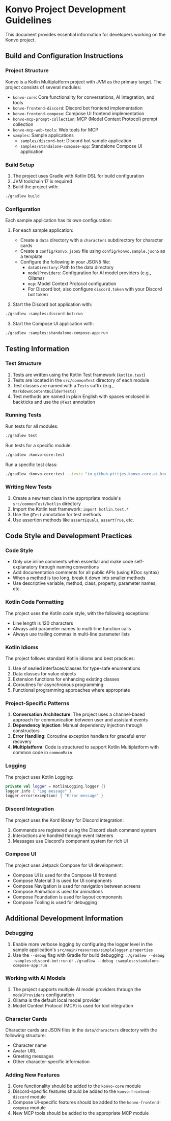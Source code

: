 # Konvo Project Development Guidelines

This document provides essential information for developers working on the Konvo project.

## Build and Configuration Instructions

### Project Structure

Konvo is a Kotlin Multiplatform project with JVM as the primary target. The project consists of several modules:

- `konvo-core`: Core functionality for conversations, AI integration, and tools
- `konvo-frontend-discord`: Discord bot frontend implementation
- `konvo-frontend-compose`: Compose UI frontend implementation
- `konvo-mcp-prompt-collection`: MCP (Model Context Protocol) prompt collection
- `konvo-mcp-web-tools`: Web tools for MCP
- `samples`: Sample applications
  - `samples/discord-bot`: Discord bot sample application
  - `samples/standalone-compose-app`: Standalone Compose UI application

### Build Setup

1. The project uses Gradle with Kotlin DSL for build configuration
2. JVM toolchain 17 is required
3. Build the project with:

```bash
./gradlew build
```

### Configuration

Each sample application has its own configuration:

1. For each sample application:
   - Create a `data` directory with a `characters` subdirectory for character cards
   - Create a `config/konvo.json5` file using `config/konvo.sample.json5` as a template
   - Configure the following in your JSON5 file:
     - `dataDirectory`: Path to the data directory
     - `modelProviders`: Configuration for AI model providers (e.g., Ollama)
     - `mcp`: Model Context Protocol configuration
     - For Discord bot, also configure `discord.token` with your Discord bot token

2. Start the Discord bot application with:

```bash
./gradlew :samples:discord-bot:run
```

3. Start the Compose UI application with:

```bash
./gradlew :samples:standalone-compose-app:run
```

## Testing Information

### Test Structure

1. Tests are written using the Kotlin Test framework (`kotlin.test`)
2. Tests are located in the `src/commonTest` directory of each module
3. Test classes are named with a `Tests` suffix (e.g., `MarkdownContentBuilderTests`)
4. Test methods are named in plain English with spaces enclosed in backticks and use the `@Test` annotation

### Running Tests

Run tests for all modules:

```bash
./gradlew test
```

Run tests for a specific module:

```bash
./gradlew :konvo-core:test
```

Run a specific test class:

```bash
./gradlew :konvo-core:test --tests "io.github.ptitjes.konvo.core.ai.koog.CallFixingPromptExecutorTests"
```

### Writing New Tests

1. Create a new test class in the appropriate module's `src/commonTest/kotlin` directory
2. Import the Kotlin test framework: `import kotlin.test.*`
3. Use the `@Test` annotation for test methods
4. Use assertion methods like `assertEquals`, `assertTrue`, etc.

## Code Style and Development Practices

### Code Style

- Only use inline comments when essential and make code self-explanatory through naming conventions
- Add documentation comments for all public APIs (using KDoc syntax)
- When a method is too long, break it down into smaller methods
- Use descriptive variable, method, class, property, parameter names, etc.

### Kotlin Code Formatting

The project uses the Kotlin code style, with the following exceptions:
- Line length is 120 characters
- Always add parameter names to multi-line function calls
- Always use trailing commas in multi-line parameter lists

### Kotlin Idioms

The project follows standard Kotlin idioms and best practices:

1. Use of sealed interfaces/classes for type-safe enumerations
2. Data classes for value objects
3. Extension functions for enhancing existing classes
4. Coroutines for asynchronous programming
5. Functional programming approaches where appropriate

### Project-Specific Patterns

1. **Conversation Architecture**: The project uses a channel-based approach for communication between user and assistant events
2. **Dependency Injection**: Manual dependency injection through constructors
3. **Error Handling**: Coroutine exception handlers for graceful error recovery
4. **Multiplatform**: Code is structured to support Kotlin Multiplatform with common code in `commonMain`

### Logging

The project uses Kotlin Logging:

```kotlin
private val logger = KotlinLogging.logger {}
logger.info { "Log message" }
logger.error(exception) { "Error message" }
```

### Discord Integration

The project uses the Kord library for Discord integration:

1. Commands are registered using the Discord slash command system
2. Interactions are handled through event listeners
3. Messages use Discord's component system for rich UI

### Compose UI

The project uses Jetpack Compose for UI development:
- Compose UI is used for the Compose UI frontend
- Compose Material 3 is used for UI components
- Compose Navigation is used for navigation between screens
- Compose Animation is used for animations
- Compose Foundation is used for layout components
- Compose Tooling is used for debugging

## Additional Development Information

### Debugging

1. Enable more verbose logging by configuring the logger level in the sample application's `src/main/resources/simplelogger.properties`
2. Use the `--debug` flag with Gradle for build debugging: `./gradlew --debug :samples:discord-bot:run` or `./gradlew --debug :samples:standalone-compose-app:run`

### Working with AI Models

1. The project supports multiple AI model providers through the `modelProviders` configuration
2. Ollama is the default local model provider
3. Model Context Protocol (MCP) is used for tool integration

### Character Cards

Character cards are JSON files in the `data/characters` directory with the following structure:
- Character name
- Avatar URL
- Greeting messages
- Other character-specific information

### Adding New Features

1. Core functionality should be added to the `konvo-core` module
2. Discord-specific features should be added to the `konvo-frontend-discord` module
3. Compose UI-specific features should be added to the `konvo-frontend-compose` module
4. New MCP tools should be added to the appropriate MCP module

